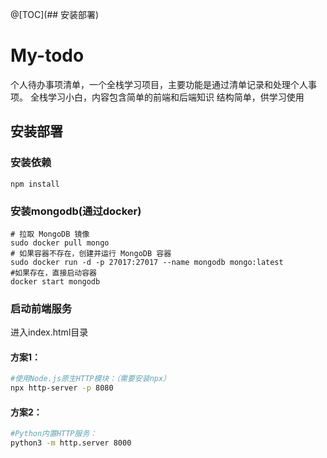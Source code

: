 @[TOC](## 安装部署)


# My-todo
个人待办事项清单，一个全栈学习项目，主要功能是通过清单记录和处理个人事项。
全栈学习小白，内容包含简单的前端和后端知识
结构简单，供学习使用

## 安装部署
### 安装依赖
`npm install`
### 安装mongodb(通过docker)
```
# 拉取 MongoDB 镜像
sudo docker pull mongo   
# 如果容器不存在，创建并运行 MongoDB 容器
sudo docker run -d -p 27017:27017 --name mongodb mongo:latest
#如果存在，直接启动容器
docker start mongodb
```
### 启动前端服务
进入index.html目录

#### 方案1：
```bash
#使用Node.js原生HTTP模块：（需要安装npx）
npx http-server -p 8080
```
#### 方案2：
```bash
#Python内置HTTP服务：
python3 -m http.server 8000
```
